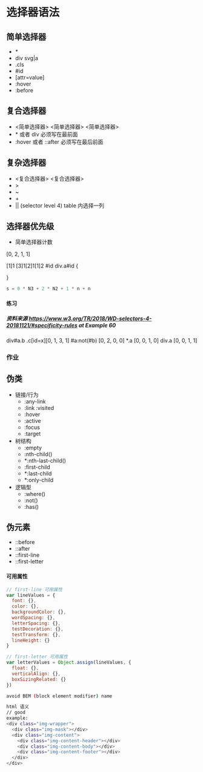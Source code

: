# 选择器语法

## 简单选择器

<ul>
  <li>*</li>
  <li>div svg|a</li>
  <li>.cls</li>
  <li>#id</li>
  <li>[attr=value]</li>
  <li>:hover</li>
  <li>:before</li>
</ul>

## 复合选择器

<ul>
  <li><简单选择器> <简单选择器> <简单选择器></li>
  <li>* 或者 div 必须写在最前面</li>
  <li>:hover 或者 ::after 必须写在最后前面</li>
</ul>

## 复杂选择器

<ul>
  <li><复合选择器> <复合选择器></li>
  <li> > </li>
  <li> ~ </li>
  <li> + </li>
  <li> || (selector level 4) table 内选择一列</li>
</ul>

## 选择器优先级

<ul>
  <li>简单选择器计数</li>
</ul>

[0, 2, 1, 1]

[1]1 [3]1[2]1[1]2
#id div.a#id {

}

```js
s = 0 * N3 + 2 * N2 + 1 * n + n
```

#### 练习

##### 资料来源 https://www.w3.org/TR/2018/WD-selectors-4-20181121/#specificity-rules at Example 60

div#a.b .c[id=x][0, 1, 3, 1]
#a:not(#b) [0, 2, 0, 0]
\*.a [0, 0, 1, 0]
div.a [0, 0, 1, 1]

### 作业

## 伪类

<ul>
  <li>链接/行为
    <ul>
      <li>:any-link</li>
      <li>:link :visited</li>
      <li>:hover</li>
      <li>:active</li>
      <li>:focus</li>
      <li>:target</li>
    </ul>
  </li>
  <li>树结构
    <ul>
      <li>:empty</li>
      <li>:nth-child()</li>
      <li>*:nth-last-child()</li>
      <li>:first-child</li>
      <li>*:last-child</li>
      <li>*:only-child</li>
    </ul>
  </li>
  <li>逻辑型
    <ul>
      <li>:where()</li>
      <li>:not()</li>
      <li>:has()</li>
    </ul>
  </li>
</ul>

## 伪元素

<ul>
  <li>::before</li>
  <li>::after</li>
  <li>::first-line</li>
  <li>::first-letter</li>
</ul>

#### 可用属性

```js
// first-line 可用属性
var lineValues = {
  font: {},
  color: {},
  backgroundColor: {},
  wordSpacing: {},
  letterSpacing: {},
  testDecoration: {},
  testTransform: {},
  lineHeight: {}
}

// first-letter 可用属性
var letterValues = Object.assign(lineValues, {
  float: {},
  verticalAlign: {},
  boxSizingRelated: {}
})
```

```bash
avoid BEM (block element modifier) name

html 语义
// good
example:
<div class="img-wrapper">
  <div class="img-mask"></div>
  <div class="img-content">
    <div class="img-content-header"></div>
    <div class="img-content-body"></div>
    <div class="img-content-footer"></div>
  </div>
</div>
```
